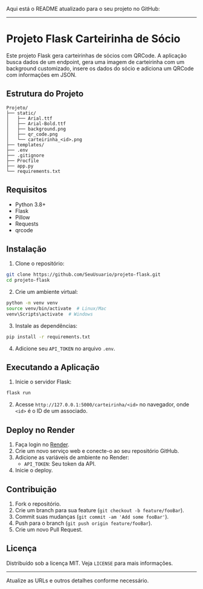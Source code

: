 Aqui está o README atualizado para o seu projeto no GitHub:

---

# Projeto Flask Carteirinha de Sócio

Este projeto Flask gera carteirinhas de sócios com QRCode. A aplicação busca dados de um endpoint, gera uma imagem de carteirinha com um background customizado, insere os dados do sócio e adiciona um QRCode com informações em JSON.

## Estrutura do Projeto

```
Projeto/
├── static/
│   ├── Arial.ttf
│   ├── Arial-Bold.ttf
│   ├── background.png
│   ├── qr_code.png
│   └── carteirinha_<id>.png
├── templates/
├── .env
├── .gitignore
├── Procfile
├── app.py
└── requirements.txt
```

## Requisitos

- Python 3.8+
- Flask
- Pillow
- Requests
- qrcode

## Instalação

1. Clone o repositório:

```sh
git clone https://github.com/SeuUsuario/projeto-flask.git
cd projeto-flask
```

2. Crie um ambiente virtual:

```sh
python -m venv venv
source venv/bin/activate  # Linux/Mac
venv\Scripts\activate  # Windows
```

3. Instale as dependências:

```sh
pip install -r requirements.txt
```

4. Adicione seu `API_TOKEN` no arquivo `.env`.

## Executando a Aplicação

1. Inicie o servidor Flask:

```sh
flask run
```

2. Acesse `http://127.0.0.1:5000/carteirinha/<id>` no navegador, onde `<id>` é o ID de um associado.

## Deploy no Render

1. Faça login no [Render](https://render.com/).
2. Crie um novo serviço web e conecte-o ao seu repositório GitHub.
3. Adicione as variáveis de ambiente no Render:
    - `API_TOKEN`: Seu token da API.
4. Inicie o deploy.

## Contribuição

1. Fork o repositório.
2. Crie um branch para sua feature (`git checkout -b feature/fooBar`).
3. Commit suas mudanças (`git commit -am 'Add some fooBar'`).
4. Push para o branch (`git push origin feature/fooBar`).
5. Crie um novo Pull Request.

## Licença

Distribuído sob a licença MIT. Veja `LICENSE` para mais informações.

---

Atualize as URLs e outros detalhes conforme necessário.
